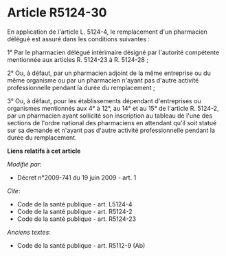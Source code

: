 # Article R5124-30

En application de l'article L. 5124-4, le remplacement d'un pharmacien délégué est assuré dans les conditions suivantes : 

1° Par le pharmacien délégué intérimaire désigné par l'autorité compétente mentionnée aux articles R. 5124-23 à R. 5124-28 ; 

2° Ou, à défaut, par un pharmacien adjoint de la même entreprise ou du même organisme ou par un pharmacien n'ayant pas
d'autre activité professionnelle pendant la durée du remplacement ; 

3° Ou, à défaut, pour les établissements dépendant d'entreprises ou organismes mentionnés aux 4° à 12°, au 14° et au 15° de
l'article R. 5124-2, par un pharmacien ayant sollicité son inscription au tableau de l'une des sections de l'ordre national
des pharmaciens en attendant qu'il soit statué sur sa demande et n'ayant pas d'autre activité professionnelle pendant la
durée du remplacement.

**Liens relatifs à cet article**

_Modifié par_:

  - Décret n°2009-741 du 19 juin 2009 - art. 1

_Cite_:

  - Code de la santé publique - art. L5124-4
  - Code de la santé publique - art. R5124-2
  - Code de la santé publique - art. R5124-23

_Anciens textes_:

  - Code de la santé publique - art. R5112-9 (Ab)
